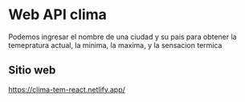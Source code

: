 # Web API clima

Podemos ingresar el nombre de una ciudad y su pais para obtener la temepratura actual, la minima, la maxima, y la sensacion termica

## Sitio web

https://clima-tem-react.netlify.app/
